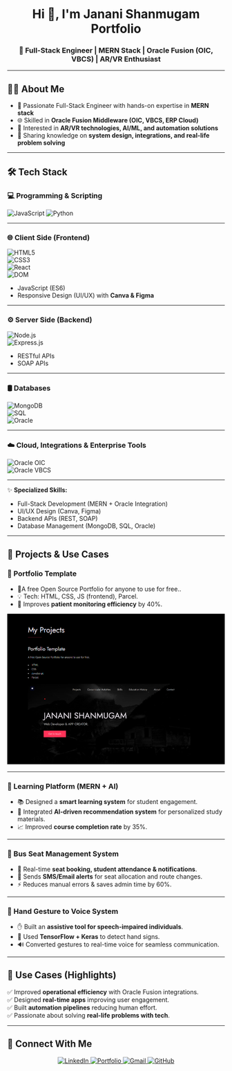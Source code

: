 <!-- Profile Header -->
<h1 align="center">Hi 👋, I'm Janani Shanmugam Portfolio</h1>
<h3 align="center">🌟 Full-Stack Engineer | MERN Stack | Oracle Fusion (OIC, VBCS) | AR/VR Enthusiast</h3>


---

## 👩‍💻 About Me
- 🚀 Passionate Full-Stack Engineer with hands-on expertise in **MERN stack**  
- 🌐 Skilled in **Oracle Fusion Middleware (OIC, VBCS, ERP Cloud)**  
- 🎯 Interested in **AR/VR technologies, AI/ML, and automation solutions**  
- 📝 Sharing knowledge on **system design, integrations, and real-life problem solving**  

---


## 🛠️ Tech Stack

### 💻 Programming & Scripting
![JavaScript](https://img.shields.io/badge/JavaScript-F7DF1E?style=for-the-badge&logo=javascript&logoColor=black) 
![Python](https://img.shields.io/badge/Python-3776AB?style=for-the-badge&logo=python&logoColor=white)  

---

### 🌐 Client Side (Frontend)
![HTML5](https://img.shields.io/badge/HTML5-E34F26?style=for-the-badge&logo=html5&logoColor=white)  
![CSS3](https://img.shields.io/badge/CSS3-1572B6?style=for-the-badge&logo=css3&logoColor=white)  
![React](https://img.shields.io/badge/React-61DBFB?style=for-the-badge&logo=react&logoColor=black)  
![DOM](https://img.shields.io/badge/DOM-000000?style=for-the-badge&logo=web&logoColor=white)  
- JavaScript (ES6)  
- Responsive Design (UI/UX) with **Canva & Figma**

---

### ⚙️ Server Side (Backend)
![Node.js](https://img.shields.io/badge/Node.js-43853D?style=for-the-badge&logo=node.js&logoColor=white)  
![Express.js](https://img.shields.io/badge/Express.js-404D59?style=for-the-badge)  
- RESTful APIs  
- SOAP APIs  

---

### 🛢️ Databases
![MongoDB](https://img.shields.io/badge/MongoDB-4EA94B?style=for-the-badge&logo=mongodb&logoColor=white)  
![SQL](https://img.shields.io/badge/SQL-003B57?style=for-the-badge&logo=database&logoColor=white)  
![Oracle](https://img.shields.io/badge/Oracle-F80000?style=for-the-badge&logo=oracle&logoColor=white)  

---

### ☁️ Cloud, Integrations & Enterprise Tools
![Oracle OIC](https://img.shields.io/badge/Oracle%20Integration%20Cloud-EF1E25?style=for-the-badge&logo=oracle&logoColor=white)  
![Oracle VBCS](https://img.shields.io/badge/Oracle%20VBCS-FF6F00?style=for-the-badge)  

---

✨ **Specialized Skills:**  
- Full-Stack Development (MERN + Oracle Integration)  
- UI/UX Design (Canva, Figma)  
- Backend APIs (REST, SOAP)  
- Database Management (MongoDB, SQL, Oracle)  

---

## 🚀 Projects & Use Cases

### 📌 Portfolio Template
- 🏥A free Open Source Portfolio for anyone to use for free..  
- 💡 Tech: HTML, CSS, JS (frontend), Parcel.  
- 🌟 Improves **patient monitoring efficiency** by 40%.  

<p align="center">
  <p align="center"> <img src="https://github.com/janani31-shan/Portfolio/blob/6eefcec329cdeb3c045aff422800ed4e2845787f/Portfolio%20Template.png" width="750px" alt="Technology Stack"/> </p>
</p>

---

### 📌 Learning Platform (MERN + AI)
- 📚 Designed a **smart learning system** for student engagement.  
- 🤖 Integrated **AI-driven recommendation system** for personalized study materials.  
- 📈 Improved **course completion rate** by 35%.  

---

### 📌 Bus Seat Management System
- 🚌 Real-time **seat booking, student attendance & notifications**.  
- 📩 Sends **SMS/Email alerts** for seat allocation and route changes.  
- ⚡ Reduces manual errors & saves admin time by 60%.  

---

### 📌 Hand Gesture to Voice System
- ✋ Built an **assistive tool for speech-impaired individuals**.  
- 🧠 Used **TensorFlow + Keras** to detect hand signs.  
- 🔊 Converted gestures to real-time voice for seamless communication.  

---

## 🎯 Use Cases (Highlights)
✅ Improved **operational efficiency** with Oracle Fusion integrations.  
✅ Designed **real-time apps** improving user engagement.  
✅ Built **automation pipelines** reducing human effort.  
✅ Passionate about solving **real-life problems with tech**.  

---


## 🤝 Connect With Me
<p align="center">
  <a href="https://www.linkedin.com/in/janani-shanmugam31oct2003" target="blank">
    <img src="https://img.shields.io/badge/LinkedIn-blue?logo=linkedin&logoColor=white" alt="LinkedIn"/>
  </a>
  <a href="https://janani31-shan.github.io/Portfolio/" target="blank">
    <img src="https://img.shields.io/badge/Portfolio-%23FF5722.svg?&style=for-the-badge&logo=Google-chrome&logoColor=white" alt="Portfolio"/>
  </a>
  <a href="mailto:jananishanmugam37@gmail.com" target="blank">
    <img src="https://img.shields.io/badge/Gmail-red?logo=gmail&logoColor=white" alt="Gmail"/>
  </a>
  <a href="https://github.com/janani31-shan" target="blank">
    <img src="https://img.shields.io/badge/GitHub-black?logo=github&logoColor=white" alt="GitHub"/>
  </a>  
</p>
